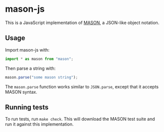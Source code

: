 # mason-js

This is a JavaScript implementation of [MASON](https://github.com/mortie/mason),
a JSON-like object notation.

## Usage

Import mason-js with:

```javascript
import * as mason from "mason";
```

Then parse a string with:

```javascript
mason.parse("some mason string");
```

The `mason.parse` function works similar to `JSON.parse`,
except that it accepts MASON syntax.

## Running tests

To run tests, run `make check`.
This will download the MASON test suite and run it against this implementation.
